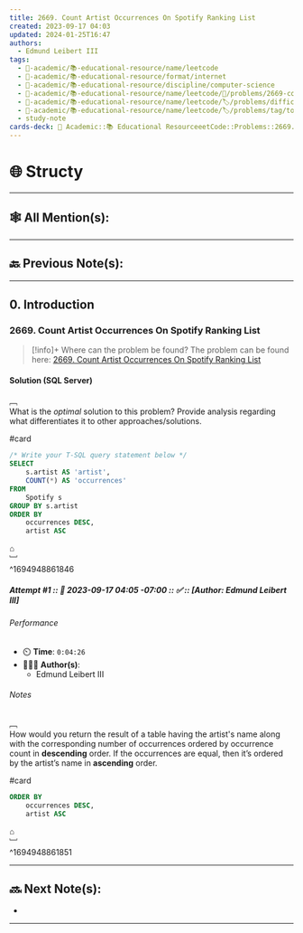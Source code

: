 ```yaml
---
title: 2669. Count Artist Occurrences On Spotify Ranking List
created: 2023-09-17 04:03
updated: 2024-01-25T16:47
authors:
  - Edmund Leibert III
tags:
  - 🔴-academic/📚-educational-resource/name/leetcode
  - 🔴-academic/📚-educational-resource/format/internet
  - 🔴-academic/📚-educational-resource/discipline/computer-science
  - 🔴-academic/📚-educational-resource/name/leetcode/🔖/problems/2669-count-artist-occurrences-on-spotify-ranking-list
  - 🔴-academic/📚-educational-resource/name/leetcode/🏷️/problems/difficulty/easy
  - 🔴-academic/📚-educational-resource/name/leetcode/🏷️/problems/tag/topic/database
  - study-note
cards-deck: 🔴 Academic::📚 Educational ResourceeetCode::Problems::2669. Count Artist Occurrences On Spotify Ranking List
---
```


# 🌐 Structy

---

## 🕸️ All Mention(s): 

---

## 🔙 Previous Note(s):

---

## 0. Introduction

### 2669. Count Artist Occurrences On Spotify Ranking List

> [!info]+ Where can the problem be found?
> The problem can be found here: [2669. Count Artist Occurrences On Spotify Ranking List](https://leetcode.com/problems/count-artist-occurrences-on-spotify-ranking-list/description/)

#### Solution (SQL Server)

﹇<br>
What is the _optimal_ solution to this problem? Provide analysis regarding what differentiates it to other approaches/solutions.

#card 

```sql
/* Write your T-SQL query statement below */
SELECT
    s.artist AS 'artist',
    COUNT(*) AS 'occurrences'
FROM 
    Spotify s
GROUP BY s.artist
ORDER BY 
    occurrences DESC,
    artist ASC
```

⌂
<br>﹈<br>^1694948861846


##### Attempt #1 :: 📆 2023-09-17 04:05 -07:00 :: ✅ :: \[Author: Edmund Leibert III\]

###### Performance

- ⏲️ **Time**: `0:04:26`
- 🧔🏽‍♂️ **Author(s)**:
	- Edmund Leibert III

###### Notes

﹇<br>
How would you return the result of a table having the artist's name along with the corresponding number of occurrences ordered by occurrence count in **descending** order. If the occurrences are equal, then it’s ordered by the artist’s name in **ascending** order.

#card 

```sql
ORDER BY 
    occurrences DESC,
    artist ASC
```

⌂
<br>﹈<br>^1694948861851




---

## 🔜 Next Note(s):
- 

---




